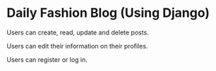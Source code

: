 # Daily Fashion Blog (Using Django)

Users can create, read, update and delete posts. 

Users can edit their information on their profiles.

Users can register or log in.
